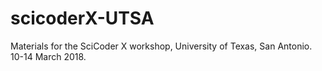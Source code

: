 # scicoderX-UTSA
Materials for the SciCoder X workshop, University of Texas, San Antonio. 10-14 March 2018.
